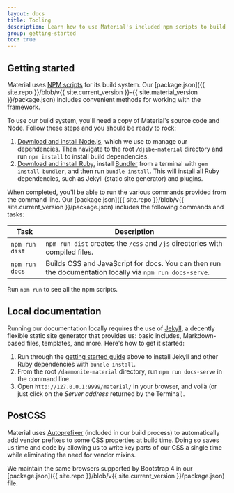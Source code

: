 ```yaml
---
layout: docs
title: Tooling
description: Learn how to use Material's included npm scripts to build our documentation, compile source code, and more.
group: getting-started
toc: true
---
```


## Getting started

Material uses [NPM scripts](https://nodejs.org/en/) for its build system. Our [package.json]({{ site.repo }}/blob/v{{ site.current_version }}-{{ site.material_version }}/package.json) includes convenient methods for working with the framework.

To use our build system, you'll need a copy of Material's source code and Node. Follow these steps and you should be ready to rock:

1. [Download and install Node.js](https://nodejs.org/en/), which we use to manage our dependencies. Then navigate to the root `/djibe-material` directory and run `npm install` to install build dependencies.
2. [Download and install Ruby](https://www.ruby-lang.org/en/downloads/), install [Bundler](https://bundler.io/) from a terminal with `gem install bundler`, and then run `bundle install`. This will install all Ruby dependencies, such as Jekyll (static site generator) and plugins.

When completed, you'll be able to run the various commands provided from the command line. Our [package.json]({{ site.repo }}/blob/v{{ site.current_version }}/package.json) includes the following commands and tasks:

| Task           | Description |
| -------------- | ----------- |
| `npm run dist` | `npm run dist` creates the `/css` and `/js` directories with compiled files. |
| `npm run docs` | Builds CSS and JavaScript for docs. You can then run the documentation locally via `npm run docs-serve`. |

Run `npm run` to see all the npm scripts.

## Local documentation

Running our documentation locally requires the use of [Jekyll](https://jekyllrb.com/docs/home/), a decently flexible static site generator that provides us: basic includes, Markdown-based files, templates, and more. Here's how to get it started:

1. Run through the [getting started guide](#getting-started) above to install Jekyll and other Ruby dependencies with `bundle install`.
2. From the root `/daemonite-material` directory, run `npm run docs-serve` in the command line.
3. Open `http://127.0.0.1:9999/material/` in your browser, and voilà (or just click on the *Server address* returned by the Terminal).

## PostCSS

Material uses [Autoprefixer](https://github.com/postcss/autoprefixer) (included in our build process) to automatically add vendor prefixes to some CSS properties at build time. Doing so saves us time and code by allowing us to write key parts of our CSS a single time while eliminating the need for vendor mixins.

We maintain the same browsers supported by Bootstrap 4 in our [package.json]({{ site.repo }}/blob/v{{ site.current_version }}/package.json) file.
